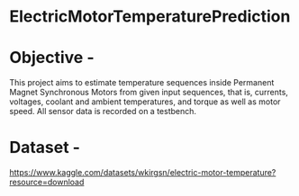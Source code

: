 # ElectricMotorTemperaturePrediction

# Objective - 
This project aims to estimate temperature sequences inside Permanent Magnet Synchronous Motors from given input sequences, that is, currents, voltages, coolant and ambient temperatures, and torque as well as motor speed. All sensor data is recorded on a testbench.

# Dataset - 
https://www.kaggle.com/datasets/wkirgsn/electric-motor-temperature?resource=download
